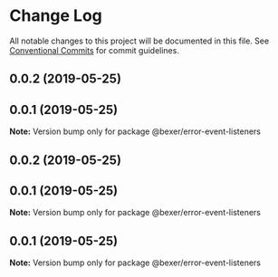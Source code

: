 # Change Log

All notable changes to this project will be documented in this file.
See [Conventional Commits](https://conventionalcommits.org) for commit guidelines.

## 0.0.2 (2019-05-25)



## 0.0.1 (2019-05-25)

**Note:** Version bump only for package @bexer/error-event-listeners





## 0.0.2 (2019-05-25)



## 0.0.1 (2019-05-25)

**Note:** Version bump only for package @bexer/error-event-listeners





## 0.0.1 (2019-05-25)

**Note:** Version bump only for package @bexer/error-event-listeners
